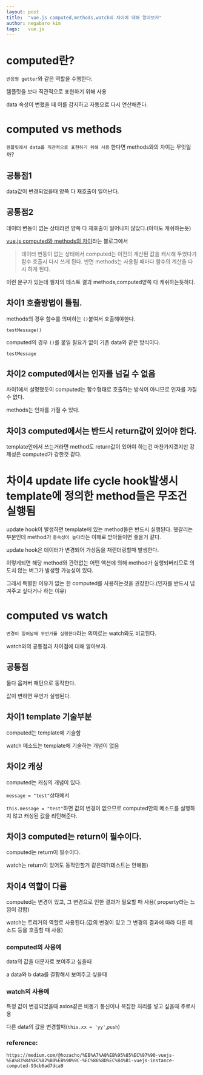 ```yaml
---
layout: post
title:  "vue.js computed,methods,watch의 차이에 대해 알아보자"
author: negabaro kim
tags:	vue.js
---
```


# computed란?

`반응형 getter`와 같은 역할을 수행한다.

템플릿을 보다 직관적으로 표현하기 위해 사용

data 속성이 변했을 때 이를 감지하고 자동으로 다시 연산해준다.


# computed vs methods

`템플릿에서 data를 직관적으로 표현하기 위해 사용` 한다면 methods와의 차이는 무엇일까?

## 공통점1

data값이 변경되었을때 양쪽 다 재호출이 일어난다.

## 공통점2

데이터 변동이 없는 상태라면 양쪽 다 재호출이 일어나지 않았다.(아마도 캐쉬하는듯)

[vue.js computed와 methods의 차이]라는 블로그에서

> 데이터 변동이 없는 상태에서 computed는 이전의 계산된 값을 캐시해 두었다가 함수 호출시 다시 쓰게 된다.
> 반면 methods는 사용될 때마다 함수의 계산을 다시 하게 된다.

이런 문구가 있는데 필자의 테스트 결과 methods,computed양쪽 다 캐쉬하는듯하다.

## 차이1 호출방법이 틀림.

methods의 경우 함수를 의미하는 `()`붙여서 호출해야한다.

`testMessage()`

computed의 경우 `()`를 붙일 필요가 없이 기존 data와 같은 방식이다.

`testMessage`


## 차이2 computed에서는 인자를 넘길 수 없음

차이1에서 설명했듯이 computed는 함수형태로 호출하는 방식이 아니므로 인자를 가질 수 없다.

methods는 인자를 가질 수 있다.

## 차이3 computed에서는 반드시 return값이 있어야 한다.

template안에서 쓰는거라면 method도 return값이 있어야 하는건 마찬가지겠지만
강제성은 computed가 강한것 같다.

# 차이4 update life cycle hook발생시 template에 정의한 method들은 무조건 실행됨

update hook이 발생하면 template에 있는 method들은 반드시 실행된다.
헷갈리는 부분인데 method가 `종속성이 높다`라는 이해로 받아들이면 좋을거 같다.

update hook은 데이터가 변경되어 가상돔을 재랜더링할때 발생한다.

이렇게되면 해당 method와 관련없는 어떤 액션에 의해 method가 실행되버리므로 의도치 않는 버그가 발생할 가능성이 있다.

그래서 특별한 이유가 없는 한 computed를 사용하는것을 권장한다.(인자를 반드시 넘겨주고 싶다거나 하는 이유)

# computed vs watch

`변경이 일어날때 무언가를 실행한다`라는 의미로는 watch와도 비교된다.

watch와의 공통점과 차이점에 대해 알아보자.


## 공통점

둘다 옵저버 패턴으로 동작한다.

값이 변하면 무언가 실행된다.

## 차이1 template 기술부분

computed는 template에 기술함

watch 메소드는 template에 기술하는 개념이 없음

## 차이2 캐싱

computed는 캐싱의 개념이 있다.

`message = "test"`상태에서

`this.message = "test"`하면 값의 변경이 없으므로 computed안의 메소드를 실행하지 않고 캐싱된 값을 리턴해준다.


## 차이3 computed는 return이 필수이다.

computed는 return이 필수이다.

watch는 return이 있어도 동작안할거 같은데?(테스트는 안해봄)

## 차이4 역할이 다름

computed는 변경이 있고, 그 변경으로 인한 결과가 필요할 때 사용( property라는 느낌이 강함)

watch는 트리거의 역할로 사용된다.(값의 변경이 있고 그 변경의 결과에 따라 다른 메소드 등을 호출할 때 사용)


### computed의 사용예

data의 값을 대문자로 보여주고 싶을때

a data와 b data를 결합해서 보여주고 싶을때


### watch의 사용예

특정 값이 변경되었을때 axios같은 비동기 통신이나 복잡한 처리를 넣고 싶을때 주로사용

다른 data의 값을 변경할때(`this.xx = 'yy'`,`push`)



[vue.js computed와 methods의 차이]: https://programmerpsk.tistory.com/38#:~:text=%EB%91%98%EB%8B%A4%20vue.js%20%EC%95%88%EC%97%90%EC%84%9C%20%ED%95%A8%EC%88%98,%EA%B0%80%EC%A0%95%ED%96%88%EC%9D%84%EB%95%8C%EC%97%90%20%EB%93%9C%EB%9F%AC%EB%82%9C%EB%8B%A4.&text=%EB%B0%98%EB%A9%B4%20methods%EB%8A%94%20%EC%82%AC%EC%9A%A9%EB%90%A0%20%EB%95%8C,%EA%B3%84%EC%82%B0%EC%9D%84%20%EB%8B%A4%EC%8B%9C%20%ED%95%98%EA%B2%8C%20%EB%90%9C%EB%8B%A4.


### reference:

```
https://medium.com/@hozacho/%EB%A7%A8%EB%95%85%EC%97%90-vuejs-%EA%B3%84%EC%82%B0%EB%90%9C-%EC%86%8D%EC%84%B1-vuejs-instance-computed-93cb6ad7dca9
```